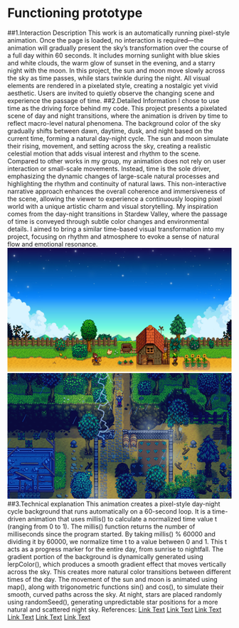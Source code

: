 # Functioning prototype
##1.Interaction Description
This work is an automatically running pixel-style animation. Once the page is loaded, no interaction is required—the animation will gradually present the sky’s transformation over the course of a full day within 60 seconds. It includes morning sunlight with blue skies and white clouds, the warm glow of sunset in the evening, and a starry night with the moon. In this project, the sun and moon move slowly across the sky as time passes, while stars twinkle during the night. All visual elements are rendered in a pixelated style, creating a nostalgic yet vivid aesthetic. Users are invited to quietly observe the changing scene and experience the passage of time.
##2.Detailed Information
I chose to use time as the driving force behind my code. This project presents a pixelated scene of day and night transitions, where the animation is driven by time to reflect macro-level natural phenomena. The background color of the sky gradually shifts between dawn, daytime, dusk, and night based on the current time, forming a natural day-night cycle. The sun and moon simulate their rising, movement, and setting across the sky, creating a realistic celestial motion that adds visual interest and rhythm to the scene.
Compared to other works in my group, my animation does not rely on user interaction or small-scale movements. Instead, time is the sole driver, emphasizing the dynamic changes of large-scale natural processes and highlighting the rhythm and continuity of natural laws. This non-interactive narrative approach enhances the overall coherence and immersiveness of the scene, allowing the viewer to experience a continuously looping pixel world with a unique artistic charm and visual storytelling.
My inspiration comes from the day-night transitions in Stardew Valley, where the passage of time is conveyed through subtle color changes and environmental details. I aimed to bring a similar time-based visual transformation into my project, focusing on rhythm and atmosphere to evoke a sense of natural flow and emotional resonance.
![An image of the Stardew Vally](readmeImages/stardew-valley_1920x1080.webp)
![An image of the Stardew Vally](readmeImages/StardewValley_11.png)
##3.Technical explanation
This animation creates a pixel-style day-night cycle background that runs automatically on a 60-second loop. It is a time-driven animation that uses millis() to calculate a normalized time value t (ranging from 0 to 1). The millis() function returns the number of milliseconds since the program started. By taking millis() % 60000 and dividing it by 60000, we normalize time t to a value between 0 and 1. This t acts as a progress marker for the entire day, from sunrise to nightfall.
The gradient portion of the background is dynamically generated using lerpColor(), which produces a smooth gradient effect that moves vertically across the sky. This creates more natural color transitions between different times of the day. The movement of the sun and moon is animated using map(), along with trigonometric functions sin() and cos(), to simulate their smooth, curved paths across the sky. At night, stars are placed randomly using randomSeed(), generating unpredictable star positions for a more natural and scattered night sky.
References:
[Link Text](https://p5js.org/reference/p5/millis/)
[Link Text](https://p5js.org/reference/p5/lerpColor/)
[Link Text](https://p5js.org/reference/p5/randomSeed/)
[Link Text](https://p5js.org/reference/p5/map/)
[Link Text](https://p5js.org/reference/p5/sin/)
[Link Text](https://p5js.org/reference/p5/cos/)
